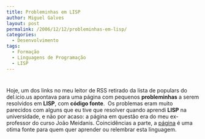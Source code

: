 ```yaml
---
title: Probleminhas em LISP
author: Miguel Galves
layout: post
permalink: /2006/12/12/probleminhas-em-lisp/
categories:
  - Desenvolvimento
tags:
  - Formação
  - Linguagens de Programação
  - LISP
---
```

# 

Hoje, um dos links no meu leitor de RSS retirado da lista de populars do del.icio.us apontava para uma página com pequenos **probleminhas** a serem resolvidos em **LISP**, com **código fonte**.  Os problemas eram muito parecidos com alguns que eu tive que resolver quando aprendi **LISP** na universidade, e não por acaso: a página em questão era do meu ex-professor do curso João Meidanis. Coincidências a parte, a [página][1] é uma otima fonte para quem quer aprender ou relembrar esta linguagem.

 [1]: http://www.ic.unicamp.br/~meidanis/courses/mc336/2006s2/funcional/L-99_Ninety-Nine_Lisp_Problems.html